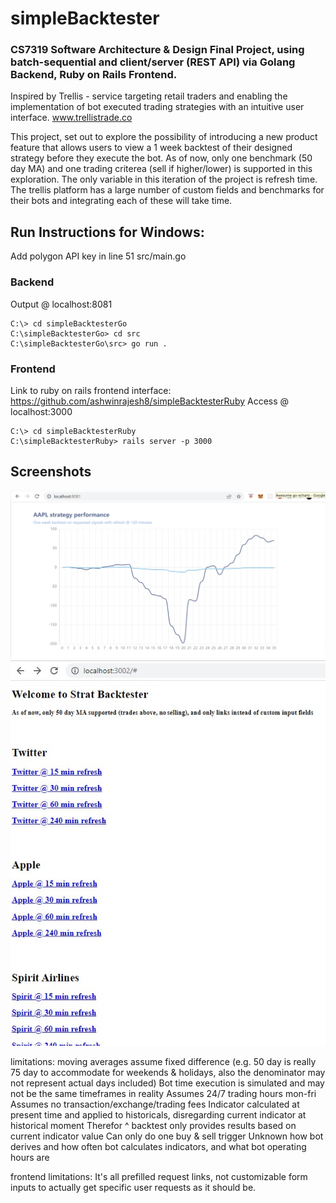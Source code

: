 # simpleBacktester
### CS7319 Software Architecture & Design Final Project, using batch-sequential and client/server (REST API) via Golang Backend, Ruby on Rails Frontend.

Inspired by Trellis - service targeting retail traders and enabling the implementation of bot executed trading strategies with an intuitive user interface. www.trellistrade.co

This project, set out to explore the possibility of introducing a new product feature that allows users to view a 1 week backtest of their designed strategy before they execute the bot. As of now, only one benchmark (50 day MA) and one trading criterea (sell if higher/lower) is supported in this exploration. The only variable in this iteration of the project is refresh time. The trellis platform has a large number of custom fields and benchmarks for their bots and integrating each of these will take time.

## Run Instructions for Windows:
Add polygon API key in line 51 src/main.go
### Backend
Output @ localhost:8081
```
C:\> cd simpleBacktesterGo
C:\simpleBacktesterGo> cd src
C:\simpleBacktesterGo\src> go run .
```
### Frontend
Link to ruby on rails frontend interface: https://github.com/ashwinrajesh8/simpleBacktesterRuby
Access @ localhost:3000
```
C:\> cd simpleBacktesterRuby
C:\simpleBacktesterRuby> rails server -p 3000
```


## Screenshots
![Golang Response](./course_documents/Picture1.png)
![Ruby Response](./course_documents/Screenshot%202022-04-08%20123329.jpg)


limitations:
moving averages assume fixed difference (e.g. 50 day is really 75 day to accommodate for weekends & holidays, also the denominator may not represent actual days included)
Bot time execution is simulated and may not be the same timeframes in reality
Assumes 24/7 trading hours mon-fri
Assumes no transaction/exchange/trading fees
Indicator calculated at present time and applied to historicals, disregarding current indicator at historical moment
Therefor ^ backtest only provides results based on current indicator value
Can only do one buy & sell trigger
Unknown how bot derives and how often bot calculates indicators, and what bot operating hours are

frontend limitations:
It's all prefilled request links, not customizable form inputs to actually get specific user requests as it should be.
